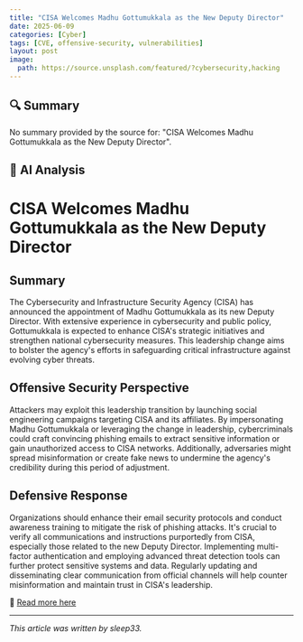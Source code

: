 ```yaml
---
title: "CISA Welcomes Madhu Gottumukkala as the New Deputy Director"
date: 2025-06-09
categories: [Cyber]
tags: [CVE, offensive-security, vulnerabilities]
layout: post
image:
  path: https://source.unsplash.com/featured/?cybersecurity,hacking
---
```


## 🔍 Summary

No summary provided by the source for: "CISA Welcomes Madhu Gottumukkala as the New Deputy Director".

## 🧠 AI Analysis

# CISA Welcomes Madhu Gottumukkala as the New Deputy Director

## Summary
The Cybersecurity and Infrastructure Security Agency (CISA) has announced the appointment of Madhu Gottumukkala as its new Deputy Director. With extensive experience in cybersecurity and public policy, Gottumukkala is expected to enhance CISA's strategic initiatives and strengthen national cybersecurity measures. This leadership change aims to bolster the agency's efforts in safeguarding critical infrastructure against evolving cyber threats.

## Offensive Security Perspective
Attackers may exploit this leadership transition by launching social engineering campaigns targeting CISA and its affiliates. By impersonating Madhu Gottumukkala or leveraging the change in leadership, cybercriminals could craft convincing phishing emails to extract sensitive information or gain unauthorized access to CISA networks. Additionally, adversaries might spread misinformation or create fake news to undermine the agency's credibility during this period of adjustment.

## Defensive Response
Organizations should enhance their email security protocols and conduct awareness training to mitigate the risk of phishing attacks. It's crucial to verify all communications and instructions purportedly from CISA, especially those related to the new Deputy Director. Implementing multi-factor authentication and employing advanced threat detection tools can further protect sensitive systems and data. Regularly updating and disseminating clear communication from official channels will help counter misinformation and maintain trust in CISA's leadership.

📎 [Read more here](https://www.cisa.gov/news-events/news/cisa-welcomes-madhu-gottumukkala-new-deputy-director)

---

_This article was written by sleep33._
